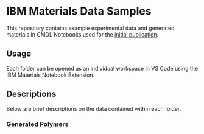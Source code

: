 # IBM Materials Data Samples

This repository contains example experimental data and generated materials in CMDL Notebooks used for the [initial publication](https://chemrxiv.org/engage/chemrxiv/article-details/63e668409da0bc6b33b1870c).

## Usage

Each folder can be opened as an individual workspace in VS Code using the IBM Materials Notebook Extension.

## Descriptions

Below are brief descriptions on the data contained within each folder.

### [Generated Polymers](./generated_polymers/)
